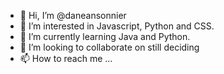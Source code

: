 - 👋 Hi, I’m @daneansonnier
- 👀 I’m interested in Javascript, Python and CSS.
- 🌱 I’m currently learning Java and Python.
- 💞️ I’m looking to collaborate on still deciding 
- 📫 How to reach me ...

<!---
daneansonnier/daneansonnier is a ✨ special ✨ repository because its `README.md` (this file) appears on your GitHub profile.
You can click the Preview link to take a look at your changes.
--->
